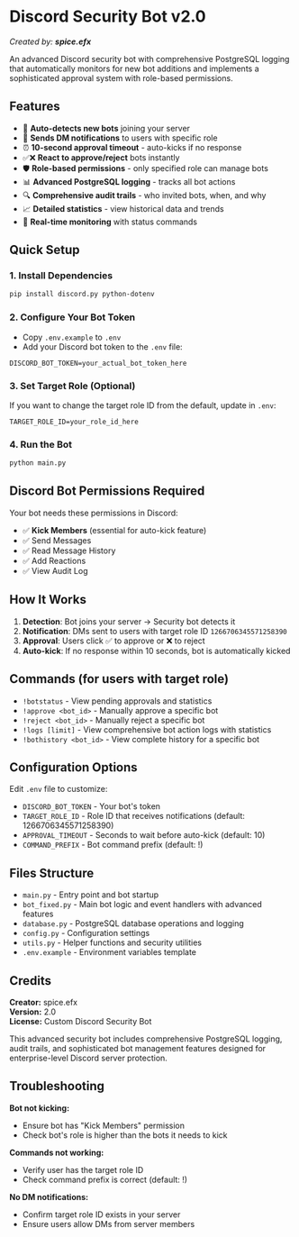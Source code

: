 # Discord Security Bot v2.0
*Created by: **spice.efx***

An advanced Discord security bot with comprehensive PostgreSQL logging that automatically monitors for new bot additions and implements a sophisticated approval system with role-based permissions.

## Features

- 🤖 **Auto-detects new bots** joining your server
- 📨 **Sends DM notifications** to users with specific role
- ⏰ **10-second approval timeout** - auto-kicks if no response
- ✅❌ **React to approve/reject** bots instantly
- 🛡️ **Role-based permissions** - only specified role can manage bots
- 📊 **Advanced PostgreSQL logging** - tracks all bot actions
- 🔍 **Comprehensive audit trails** - who invited bots, when, and why
- 📈 **Detailed statistics** - view historical data and trends
- 🚨 **Real-time monitoring** with status commands

## Quick Setup

### 1. Install Dependencies
```bash
pip install discord.py python-dotenv
```

### 2. Configure Your Bot Token
- Copy `.env.example` to `.env`
- Add your Discord bot token to the `.env` file:
```
DISCORD_BOT_TOKEN=your_actual_bot_token_here
```

### 3. Set Target Role (Optional)
If you want to change the target role ID from the default, update in `.env`:
```
TARGET_ROLE_ID=your_role_id_here
```

### 4. Run the Bot
```bash
python main.py
```

## Discord Bot Permissions Required

Your bot needs these permissions in Discord:
- ✅ **Kick Members** (essential for auto-kick feature)
- ✅ Send Messages
- ✅ Read Message History
- ✅ Add Reactions
- ✅ View Audit Log

## How It Works

1. **Detection**: Bot joins your server → Security bot detects it
2. **Notification**: DMs sent to users with target role ID `1266706345571258390`
3. **Approval**: Users click ✅ to approve or ❌ to reject
4. **Auto-kick**: If no response within 10 seconds, bot is automatically kicked

## Commands (for users with target role)

- `!botstatus` - View pending approvals and statistics
- `!approve <bot_id>` - Manually approve a specific bot
- `!reject <bot_id>` - Manually reject a specific bot
- `!logs [limit]` - View comprehensive bot action logs with statistics
- `!bothistory <bot_id>` - View complete history for a specific bot

## Configuration Options

Edit `.env` file to customize:
- `DISCORD_BOT_TOKEN` - Your bot's token
- `TARGET_ROLE_ID` - Role ID that receives notifications (default: 1266706345571258390)
- `APPROVAL_TIMEOUT` - Seconds to wait before auto-kick (default: 10)
- `COMMAND_PREFIX` - Bot command prefix (default: !)

## Files Structure

- `main.py` - Entry point and bot startup
- `bot_fixed.py` - Main bot logic and event handlers with advanced features
- `database.py` - PostgreSQL database operations and logging
- `config.py` - Configuration settings
- `utils.py` - Helper functions and security utilities
- `.env.example` - Environment variables template

## Credits

**Creator:** spice.efx  
**Version:** 2.0  
**License:** Custom Discord Security Bot

This advanced security bot includes comprehensive PostgreSQL logging, audit trails, and sophisticated bot management features designed for enterprise-level Discord server protection.

## Troubleshooting

**Bot not kicking:**
- Ensure bot has "Kick Members" permission
- Check bot's role is higher than the bots it needs to kick

**Commands not working:**
- Verify user has the target role ID
- Check command prefix is correct (default: !)

**No DM notifications:**
- Confirm target role ID exists in your server
- Ensure users allow DMs from server members